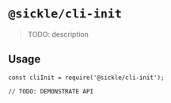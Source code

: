 # `@sickle/cli-init`

> TODO: description

## Usage

```
const cliInit = require('@sickle/cli-init');

// TODO: DEMONSTRATE API
```
